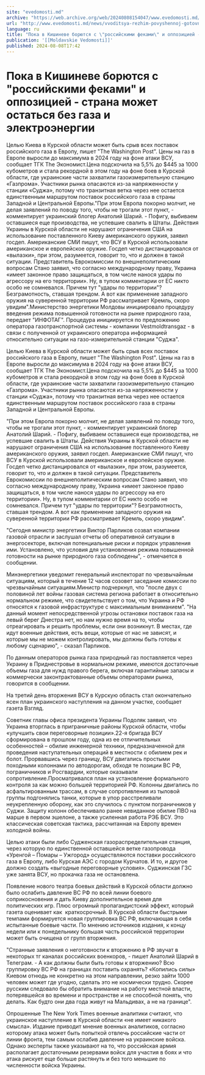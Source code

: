 ```yaml
---
site: "evedomosti.md"
archive: "https://web.archive.org/web/20240808154047/www.evedomosti.md/news/vvoditsya-rezhim-povyshennoj-gotovnosti-na-rynke-prirodnogo"
url: "http://www.evedomosti.md/news/vvoditsya-rezhim-povyshennoj-gotovnosti-na-rynke-prirodnogo"
language: ru
title: "Пока в Кишиневе борются с \"российскими феками\" и оппозицией - страна может остаться без газа и электроэнергии"
publication: '[[Moldavskie Vedomosti]]'
published: 2024-08-08T17:42
---
```


# Пока в Кишиневе борются с "российскими феками" и оппозицией - страна может остаться без газа и электроэнергии

Целью Киева в Курской области может быть срыв всех поставок российского газа в Европу, пишет "The Washington Post". Цены на газ в Европе выросли до максимума в 2024 году на фоне атаки ВСУ, сообщает ТГК The Экономист.Цена подскочила на 5,5% до $445 за 1000 кубометров и стала рекордной в этом году на фоне боев в Курской области, где украинские части захватили газоизмерительную станцию «Газпрома». Участники рынка опасаются из-за напряженности у станции «Суджа», потому что транзитная ветка через нее остается единственным маршрутом поставок российского газа в страны Западной и Центральной Европы."При этом Европа покорно молчит, не делая заявлений по поводу того, чтобы не трогали этот пункт, - комментирует украинский блогер Анатолий Шарий. - Пофигу, выбиваем оставшиеся еще производства, не успевшие свалить в Штаты. Действия Украины в Курской области не нарушают ограничения США на использование поставленного Киеву американского оружия, заявил госдеп. Американские СМИ пишут, что ВСУ в Курской использовали американское и европейское оружие. Госдеп четко дистанцировался от «вылазки», при этом, разумеется, говорит то, что и должен в такой ситуации. Представитель Еврокомиссии по внешнеполитическим вопросам Стано заявил, что согласно международному праву, Украина «имеет законное право защищаться, в том числе нанося удары по агрессору на его территории». Ну, в тупом комментарии от ЕС никто особо не сомневался. Причем тут "удары по территории"? Безграмотность, ставшая трендом. А вот как применение западного оружия на суверенной территории РФ рассматривает Кремль, скоро увидим".Министерство энергетики Молдовы инициировало процедуру введения режима повышенной готовности на рынке природного газа, передает "ИНФОТАГ". Процедура инициируется по предложению оператора газотранспортной системы - компании Vestmoldtransgaz - в связи с полученной от украинского оператора информацией относительно ситуации на газо-измерительной станции "Суджа".

Целью Киева в Курской области может быть срыв всех поставок российского газа в Европу, пишет "The Washington Post". Цены на газ в Европе выросли до максимума в 2024 году на фоне атаки ВСУ, сообщает ТГК The Экономист.Цена подскочила на 5,5% до $445 за 1000 кубометров и стала рекордной в этом году на фоне боев в Курской области, где украинские части захватили газоизмерительную станцию «Газпрома». Участники рынка опасаются из-за напряженности у станции «Суджа», потому что транзитная ветка через нее остается единственным маршрутом поставок российского газа в страны Западной и Центральной Европы.

"При этом Европа покорно молчит, не делая заявлений по поводу того, чтобы не трогали этот пункт, - комментирует украинский блогер Анатолий Шарий. - Пофигу, выбиваем оставшиеся еще производства, не успевшие свалить в Штаты. Действия Украины в Курской области не нарушают ограничения США на использование поставленного Киеву американского оружия, заявил госдеп. Американские СМИ пишут, что ВСУ в Курской использовали американское и европейское оружие. Госдеп четко дистанцировался от «вылазки», при этом, разумеется, говорит то, что и должен в такой ситуации. Представитель Еврокомиссии по внешнеполитическим вопросам Стано заявил, что согласно международному праву, Украина «имеет законное право защищаться, в том числе нанося удары по агрессору на его территории». Ну, в тупом комментарии от ЕС никто особо не сомневался. Причем тут "удары по территории"? Безграмотность, ставшая трендом. А вот как применение западного оружия на суверенной территории РФ рассматривает Кремль, скоро увидим".

"Сегодня министр энергетики Виктор Парликов созвал компании газовой отрасли и заслушал отчеты об оперативной ситуации в энергосекторе, включая потенциальные риски и порядок управления ими. Установлено, что условия для установления режима повышенной готовности на рынке природного газа соблюдены", - отмечается в сообщении.

Минэнергетики уведомит генеральный инспекторат по чрезвычайным ситуациям, который в течение 12 часов созовет заседание комиссии по чрезвычайным ситуациям.Министр подчеркнул, что "после двух с половиной лет войны газовая система региона работает в относительно нормальном режиме, что свидетельствует о том, что Украина и РФ относятся к газовой инфраструктуре с максимальным вниманием". "На данный момент непосредственной угрозы остановки поставок газа на левый берег Днестра нет, но нам нужно время на то, чтобы отреагировать и решить проблемы, если они возникнут. В местах, где идут военные действия, есть вещи, которые от нас не зависят, и которые мы не можем контролировать, мы должны быть готовы к любому сценарию", - сказал Парликов.

По данным операторов рынка газа природный газ поставляется через Украину в Приднестровье в нормальном режиме, имеются достаточные объемы газа для нужд правого берега, включая гарантийные запасы и коммерчески законтрактованные объемы операторами рынка, говорится в сообщении.

На третий день вторжения ВСУ в Курскую область стал окончательно ясен план украинского наступления на данном участке, сообщает газета Взгляд.

Советник главы офиса президента Украины Подоляк заявил, что Украина вторглась в приграничные районы Курской области, чтобы «улучшить свои переговорные позиции».22-я бригада ВСУ сформирована в прошлом году, одна из ее отличительных особенностей – обилие инженерной техники, предназначенной для проведения наступательных операций в местности с обилием рек и болот. Прорвавшись через границу, ВСУ двигались простыми походными колоннами по автодорогам, обходя те позиции ВС РФ, пограничников и Росгвардии, которые оказывали сопротивление.Просматривался план на установление формального контроля за как можно большей территорией РФ. Колонны двигались по асфальтированным трассам, в случае сопротивления из тыловой группы подгонялись танки, которые в упор расстреливали неукрепленную оборону, как это случилось с пунктом пограничников у Суджи. Защиту колонн обеспечивало ранее невиданное обилие ПВО на марше в первом эшелоне, а также усиленная работа РЭБ ВСУ. Это классическая советская тактика, рассчитанная на Европу времен холодной войны.

Целью атаки были либо Судженская газораспределительная станция, через которую по единственной оставшейся ветке газопровода «Уренгой – Помары – Ужгород» осуществляются поставки российского газа в Европу, либо Курская АЭС с городом Курчатов. И то, и другое должно создать «выгодные переговорные условия». Суджинская ГЗС уже занята ВСУ, но прокачка газа не остановлена.

Появление нового театра боевых действий в Курской области должно было ослабить давление ВС РФ по всей линии боевого соприкосновения и дать Киеву дополнительное время для политических игр. Плюс огромный пропагандистский эффект, который газета оценивает как  краткосрочный. В Курской области быстрыми темпами формируется новая группировка ВС РФ, включающая в себя испытанные боевые части. По мнению источников издания, к концу недели или к понедельнику большая часть российской территории может быть очищена от групп вторжения.

"Странные заявления о неготовности к вторжению в РФ звучат в некоторых тг каналах российских военкоров, - пишет Анатолий Шарий в Телеграм. - А как должны были быть готовы к вторжению? Всю группировку ВС РФ на границах поставить охранять? «Копились силы» Киевом отнюдь не конкретно на этом направлении, резко зайти 1000 человек может где угодно, сделать это не космически трудно. Скорее русским следовало бы обратить внимание на работу местной власти, потерявшейся во времени и пространстве и не способной понять, что делать. Как будто они два года живут на Мальдивах, а не на границе".

Опрошенные The New York Times военные аналитики считают, что украинское наступление в Курской области «не имеет никакого смысла». Издание приводит мнение военных аналитиков, согласно которому атака может быть попыткой отвлечь российские части от линии фронта, тем самым ослабив давление на украинские войска. Однако эксперты также указывают на то, что российская армия располагает достаточными резервами войск для участия в боях и что атака рискует еще больше растянуть и без того меньшие по численности войска Украины.